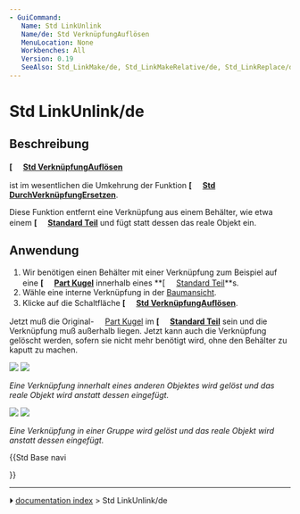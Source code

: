```yaml
---
- GuiCommand:
   Name: Std LinkUnlink
   Name/de: Std VerknüpfungAuflösen
   MenuLocation: None
   Workbenches: All
   Version: 0.19
   SeeAlso: Std_LinkMake/de, Std_LinkMakeRelative/de, Std_LinkReplace/de
---
```


# Std LinkUnlink/de



## Beschreibung


**[<img src=images/Std_LinkUnlink.svg style="width:16px"> [Std VerknüpfungAuflösen](Std_LinkUnlink/de.md)**

ist im wesentlichen die Umkehrung der Funktion **[<img src=images/Std_LinkReplace.svg style="width:16px"> [Std DurchVerknüpfungErsetzen](Std_LinkReplace/de.md)**.

Diese Funktion entfernt eine Verknüpfung aus einem Behälter, wie etwa einem **[<img src=images/Std_Part.svg style="width:16px"> [Standard Teil](Std_Part/de.md)** und fügt statt dessen das reale Objekt ein.



## Anwendung

1.  Wir benötigen einen Behälter mit einer Verknüpfung zum Beispiel auf eine **[<img src=images/Part_Sphere.svg style="width:16px"> [Part Kugel](Part_Sphere/de.md)** innerhalb eines **[<img src=images/Std_Part.svg style="width:16px"> [Standard Teil](Std_Part/de.md)**s.
2.  Wähle eine interne Verknüpfung in der [Baumansicht](tree_view/de.md).
3.  Klicke auf die Schaltfläche **[<img src=images/Std_LinkUnlink.svg style="width:16px"> [Std VerknüpfungAuflösen](Std_LinkUnlink/de.md)**.

Jetzt muß die Original-<img alt="" src=images/Tree_Part_Sphere_Parametric.svg  style="width:16px;"> [Part Kugel](Part_Sphere/de.md) im **[<img src=images/Std_Part.svg style="width:16px"> [Standard Teil](Std_Part/de.md)** sein und die Verknüpfung muß außerhalb liegen. Jetzt kann auch die Verknüpfung gelöscht werden, sofern sie nicht mehr benötigt wird, ohne den Behälter zu kaputt zu machen.

![](images/Std_Link_tree_replace_1_example.png ) ![](images/Std_Link_tree_unlink_1_example.png )



*Eine Verknüpfung innerhalt eines anderen Objektes wird gelöst und das reale Objekt wird anstatt dessen eingefügt.*

![](images/Std_Link_tree_replace_2_example.png ) ![](images/Std_Link_tree_unlink_2_example.png )



*Eine Verknüpfung in einer Gruppe wird gelöst und das reale Objekt wird anstatt dessen eingefügt.*





{{Std Base navi

}}



---
⏵ [documentation index](../README.md) > Std LinkUnlink/de
